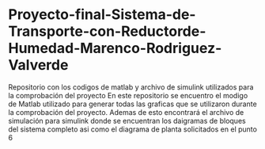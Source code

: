 # Proyecto-final-Sistema-de-Transporte-con-Reductorde-Humedad-Marenco-Rodriguez-Valverde
Repositorio con los codigos de matlab y archivo de simulink utilizados para la comprobación del proyecto
En este repositorio se encuentro el modigo de Matlab utilizado para generar todas las graficas que se utilizaron
durante la comprobación del proyecto.
Ademas de esto encontrará el archivo de simulación para simulink donde se encuentran los daigramas de bloques del
sistema completo asi como el diagrama de planta solicitados en el punto 6
